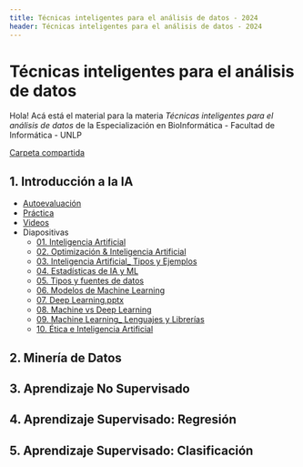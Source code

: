 ```yaml
---
title: Técnicas inteligentes para el análisis de datos - 2024
header: Técnicas inteligentes para el análisis de datos - 2024
---
```


# Técnicas inteligentes para el análisis de datos 

Hola! Acá está el material para la materia *Técnicas inteligentes para el análisis de datos* de la Especialización en BioInformática - Facultad de Informática - UNLP

[Carpeta compartida](https://drive.google.com/drive/folders/1yhPhkizBvtSx0dQx5Lray1v8ZPyB_Hxt?usp=sharing)

## 1. Introducción a la IA
* [Autoevaluación](https://forms.gle/HSP1nyNAxCmfVAEy6)
* [Práctica](https://drive.google.com/drive/folders/13L7tzjiXQj5vtUk8a-wxYlw6QiT-wkJY?usp=sharing)
* [Videos](https://www.youtube.com/playlist?list=PLIsufCSbGAxSQC5v8LuzSoTrA-v4jfV_s)
* Diapositivas
  * [01. Inteligencia Artificial](<slides/01. Inteligencia Artificial.pdf>) 
  * [02. Optimización & Inteligencia Artificial](<slides/02. Optimización & Inteligencia Artificial.pdf>) 
  * [03. Inteligencia Artificial_ Tipos y Ejemplos ](<slides/03. Inteligencia Artificial_ Tipos y Ejemplos .pdf>) 
  * [04. Estadísticas de IA y ML](<slides/04. Estadísticas de IA y ML.pdf>) 
  * [05. Tipos y fuentes de datos](<slides/05. Tipos y fuentes de datos.pptx.pdf>) 
  * [06. Modelos de Machine Learning](<slides/06. Modelos de Machine Learning.pptx.pdf>) 
  * [07. Deep Learning.pptx](<slides/07. Deep Learning.pptx.pdf>) 
  * [08. Machine vs Deep Learning](<slides/08. Machine vs Deep Learning.pdf>) 
  * [09. Machine Learning_ Lenguajes y Librerías](<slides/09. Machine Learning_ Lenguajes y Librerías.pdf>) 
  * [10. Ética e Inteligencia Artificial](<slides/10. Ética e Inteligencia Artificial.pptx.pdf>)


## 2. Minería de Datos

## 3. Aprendizaje No Supervisado

## 4. Aprendizaje Supervisado: Regresión

## 5. Aprendizaje Supervisado: Clasificación